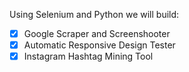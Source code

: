 Using Selenium and Python we will build:

- [x] Google Scraper and Screenshooter
- [x] Automatic Responsive Design Tester
- [x] Instagram Hashtag Mining Tool